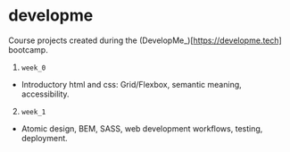 # developme
Course projects created during the (DevelopMe_)[https://developme.tech] bootcamp.

1.  `week_0`
- Introductory html and css: Grid/Flexbox, semantic meaning, accessibility.

2. `week_1`
- Atomic design, BEM, SASS, web development workflows, testing, deployment.
